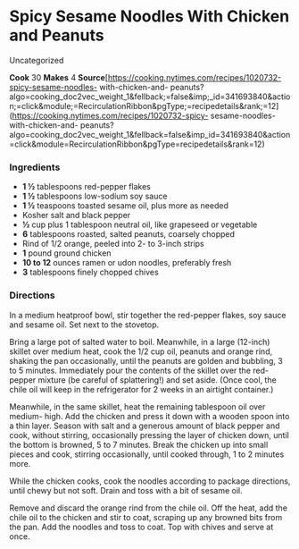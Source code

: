 ﻿

#  Spicy Sesame Noodles With Chicken and Peanuts

Uncategorized

 **Cook** 30 **Makes** 4
**Source**[https://cooking.nytimes.com/recipes/1020732-spicy-sesame-noodles-
with-chicken-and-
peanuts?algo=cooking_doc2vec_weight_1&fellback;=false&imp;_id=341693840&action;=click&module;=RecirculationRibbon&pgType;=recipedetails&rank;=12](https://cooking.nytimes.com/recipes/1020732-spicy-
sesame-noodles-with-chicken-and-
peanuts?algo=cooking_doc2vec_weight_1&fellback=false&imp_id=341693840&action=click&module=RecirculationRibbon&pgType=recipedetails&rank=12)

###  Ingredients

  * **1 ½** tablespoons red-pepper flakes
  *  **1 ½** tablespoons low-sodium soy sauce
  *  **1 ½** teaspoons toasted sesame oil, plus more as needed
  * Kosher salt and black pepper
  *  **½** cup plus 1 tablespoon neutral oil, like grapeseed or vegetable
  *  **6** tablespoons roasted, salted peanuts, coarsely chopped
  * Rind of 1/2 orange, peeled into 2- to 3-inch strips
  *  **1** pound ground chicken
  *  **10 to 12** ounces ramen or udon noodles, preferably fresh
  *  **3** tablespoons finely chopped chives

###  Directions

In a medium heatproof bowl, stir together the red-pepper flakes, soy sauce and
sesame oil. Set next to the stovetop.

Bring a large pot of salted water to boil. Meanwhile, in a large (12-inch)
skillet over medium heat, cook the 1/2 cup oil, peanuts and orange rind,
shaking the pan occasionally, until the peanuts are golden and bubbling, 3 to
5 minutes. Immediately pour the contents of the skillet over the red-pepper
mixture (be careful of splattering!) and set aside. (Once cool, the chile oil
will keep in the refrigerator for 2 weeks in an airtight container.)

Meanwhile, in the same skillet, heat the remaining tablespoon oil over medium-
high. Add the chicken and press it down with a wooden spoon into a thin layer.
Season with salt and a generous amount of black pepper and cook, without
stirring, occasionally pressing the layer of chicken down, until the bottom is
browned, 5 to 7 minutes. Break the chicken up into small pieces and cook,
stirring occasionally, until cooked through, 1 to 2 minutes more.

While the chicken cooks, cook the noodles according to package directions,
until chewy but not soft. Drain and toss with a bit of sesame oil.

Remove and discard the orange rind from the chile oil. Off the heat, add the
chile oil to the chicken and stir to coat, scraping up any browned bits from
the pan. Add the noodles and toss to coat. Top with chives and serve at once.


